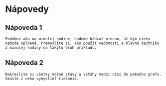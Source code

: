 Nápovedy
===============

## Nápoveda 1

```{toggle}
Podobne ako na minulej hodine, budeme hádzať mincou, až kým niečo nebude splnené. Premyslite si, ako použiť vedomosti a hlavnú techniku z minulej hodiny na takýto druh príkladu.
```

## Nápoveda 2

```{toggle}
Nakreslite si všetky možné stavy a vzťahy medzi nimi do pekného grafu. Skúste z neho vymyslieť riešenie.
```